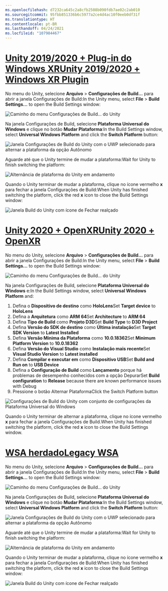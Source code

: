 ```yaml
---
ms.openlocfilehash: d7232ca645c2a8cfb2508b090fdb7ae02c2ab010
ms.sourcegitcommit: 95fbb851336b6c5977a2ce4d4ac10f0eeb0df31f
ms.translationtype: HT
ms.contentlocale: pt-BR
ms.lasthandoff: 04/24/2021
ms.locfileid: "107984467"
---
```

# <a name="unity-20192020--windows-xr-plugin"></a>[<span data-ttu-id="84a00-101">Unity 2019/2020 + Plug-in do Windows XR</span><span class="sxs-lookup"><span data-stu-id="84a00-101">Unity 2019/2020 + Windows XR Plugin</span></span>](#tab/winxr)

<span data-ttu-id="84a00-102">No menu do Unity, selecione **Arquivo** > **Configurações de Build...** para abrir a janela Configurações de Build:</span><span class="sxs-lookup"><span data-stu-id="84a00-102">In the Unity menu, select **File** > **Build Settings...** to open the Build Settings window:</span></span>

![Caminho do menu Configurações de Build... do Unity](../images/mr-learning-base/base-02-section2-step1-1.png)

<span data-ttu-id="84a00-104">Na janela Configurações de Build, selecione **Plataforma Universal do Windows** e clique no botão **Mudar Plataforma**:</span><span class="sxs-lookup"><span data-stu-id="84a00-104">In the Build Settings window, select **Universal Windows Platform** and click the **Switch Platform** button:</span></span>

![Janela Configurações de Build do Unity com o UWP selecionado para alternar a plataforma da opção Autônomo](../images/mr-learning-base/base-02-section2-step1-2.png)

<span data-ttu-id="84a00-106">Aguarde até que o Unity termine de mudar a plataforma:</span><span class="sxs-lookup"><span data-stu-id="84a00-106">Wait for Unity to finish switching the platform:</span></span>

![Alternância de plataforma do Unity em andamento](../images/mr-learning-base/base-02-section2-step1-3.png)

<span data-ttu-id="84a00-108">Quando o Unity terminar de mudar a plataforma, clique no ícone vermelho **x** para fechar a janela Configurações de Build:</span><span class="sxs-lookup"><span data-stu-id="84a00-108">When Unity has finished switching the platform, click the red **x** icon to close the Build Settings window:</span></span>

![Janela Build do Unity com ícone de Fechar realçado](../images/mr-learning-base/base-02-section2-step1-4.png)

# <a name="unity-2020--openxr"></a>[<span data-ttu-id="84a00-110">Unity 2020 + OpenXR</span><span class="sxs-lookup"><span data-stu-id="84a00-110">Unity 2020 + OpenXR</span></span>](#tab/openxr)

<span data-ttu-id="84a00-111">No menu do Unity, selecione **Arquivo** > **Configurações de Build...** para abrir a janela Configurações de Build:</span><span class="sxs-lookup"><span data-stu-id="84a00-111">In the Unity menu, select **File** > **Build Settings...** to open the Build Settings window:</span></span>

![Caminho do menu Configurações de Build... do Unity](../images/mr-learning-base/base-02-section2-step1-1.png)

<span data-ttu-id="84a00-113">Na janela Configurações de Build, selecione **Plataforma Universal do Windows** e:</span><span class="sxs-lookup"><span data-stu-id="84a00-113">In the Build Settings window, select **Universal Windows Platform** and:</span></span>
1.  <span data-ttu-id="84a00-114">Defina o **Dispositivo de destino** como **HoloLens**</span><span class="sxs-lookup"><span data-stu-id="84a00-114">Set **Target device** to **HoloLens**</span></span>
2.  <span data-ttu-id="84a00-115">Defina a **Arquitetura** como **ARM 64**</span><span class="sxs-lookup"><span data-stu-id="84a00-115">Set **Architecture** to **ARM 64**</span></span>
3.  <span data-ttu-id="84a00-116">Defina **Tipo de Build** como **Projeto D3D**</span><span class="sxs-lookup"><span data-stu-id="84a00-116">Set **Build Type** to **D3D Project**</span></span>
4.  <span data-ttu-id="84a00-117">Defina **Versão do SDK de destino** como **Última instalação**</span><span class="sxs-lookup"><span data-stu-id="84a00-117">Set **Target SDK Version** to **Latest Installed**</span></span>
5.  <span data-ttu-id="84a00-118">Defina **Versão Mínima da Plataforma** como **10.0.18362**</span><span class="sxs-lookup"><span data-stu-id="84a00-118">Set **Minimum Platform Version** to **10.0.18362**</span></span>
6.  <span data-ttu-id="84a00-119">Defina **Versão do Visual Studio** como **Instalação mais recente**</span><span class="sxs-lookup"><span data-stu-id="84a00-119">Set **Visual Studio Version** to **Latest installed**</span></span>
7.  <span data-ttu-id="84a00-120">Defina **Compilar e executar em** como **Dispositivo USB**</span><span class="sxs-lookup"><span data-stu-id="84a00-120">Set **Build and Run on** to **USB Device**</span></span>
8.  <span data-ttu-id="84a00-121">Defina a **Configuração de Build** como **Lançamento** porque há problemas de desempenho conhecidos com a opção Depurar</span><span class="sxs-lookup"><span data-stu-id="84a00-121">Set **Build configuration** to **Release** because there are known performance issues with Debug</span></span>
9.  <span data-ttu-id="84a00-122">Pressione o botão Alternar Plataforma</span><span class="sxs-lookup"><span data-stu-id="84a00-122">Click the Switch Platform button</span></span>


![Configurações de Build do Unity com conjunto de configurações da Plataforma Universal do Windows](../images/mr-learning-base/base-02-section2-step1-2-openxr.png)

<span data-ttu-id="84a00-124">Quando o Unity terminar de alternar a plataforma, clique no ícone vermelho **x** para fechar a janela Configurações de Build.</span><span class="sxs-lookup"><span data-stu-id="84a00-124">When Unity has finished switching the platform, click the red **x** icon to close the Build Settings window.</span></span>

# <a name="legacy-wsa"></a>[<span data-ttu-id="84a00-125">WSA herdado</span><span class="sxs-lookup"><span data-stu-id="84a00-125">Legacy WSA</span></span>](#tab/wsa)

<span data-ttu-id="84a00-126">No menu do Unity, selecione **Arquivo** > **Configurações de Build...** para abrir a janela Configurações de Build:</span><span class="sxs-lookup"><span data-stu-id="84a00-126">In the Unity menu, select **File** > **Build Settings...** to open the Build Settings window:</span></span>

![Caminho do menu Configurações de Build... do Unity](../images/mr-learning-base/base-02-section2-step1-1.png)

<span data-ttu-id="84a00-128">Na janela Configurações de Build, selecione **Plataforma Universal do Windows** e clique no botão **Mudar Plataforma**:</span><span class="sxs-lookup"><span data-stu-id="84a00-128">In the Build Settings window, select **Universal Windows Platform** and click the **Switch Platform** button:</span></span>

![Janela Configurações de Build do Unity com o UWP selecionado para alternar a plataforma da opção Autônomo](../images/mr-learning-base/base-02-section2-step1-2.png)

<span data-ttu-id="84a00-130">Aguarde até que o Unity termine de mudar a plataforma:</span><span class="sxs-lookup"><span data-stu-id="84a00-130">Wait for Unity to finish switching the platform:</span></span>

![Alternância de plataforma do Unity em andamento](../images/mr-learning-base/base-02-section2-step1-3.png)

<span data-ttu-id="84a00-132">Quando o Unity terminar de mudar a plataforma, clique no ícone vermelho **x** para fechar a janela Configurações de Build:</span><span class="sxs-lookup"><span data-stu-id="84a00-132">When Unity has finished switching the platform, click the red **x** icon to close the Build Settings window:</span></span>

![Janela Build do Unity com ícone de Fechar realçado](../images/mr-learning-base/base-02-section2-step1-4.png)
